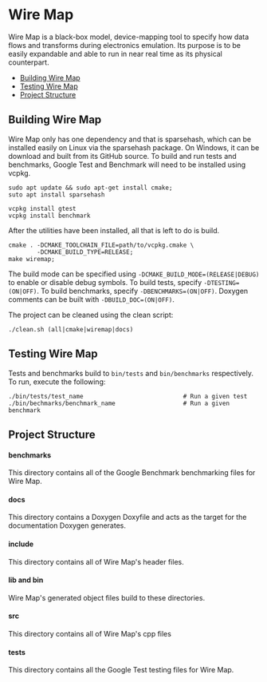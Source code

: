 # Wire Map

Wire Map is a black-box model, device-mapping tool to specify how data flows and transforms during electronics emulation. Its purpose is to be easily expandable and able to run in near real time as its physical counterpart.

* [Building Wire Map](#building-wire-map)
* [Testing Wire Map](#testing-wire-map)
* [Project Structure](#project-structure)

## Building Wire Map

Wire Map only has one dependency and that is sparsehash, which can be installed easily on Linux via the sparsehash package. On Windows, it can be download and built from its GitHub source. To build and run tests and benchmarks, Google Test and Benchmark will need to be installed using vcpkg.

```shell
sudo apt update && sudo apt-get install cmake;
suto apt install sparsehash

vcpkg install gtest
vcpkg install benchmark
```

After the utilities have been installed, all that is left to do is build.

```shell
cmake . -DCMAKE_TOOLCHAIN_FILE=path/to/vcpkg.cmake \
        -DCMAKE_BUILD_TYPE=RELEASE;
make wiremap;
```

The build mode can be specified using `-DCMAKE_BUILD_MODE=(RELEASE|DEBUG)` to enable or disable debug symbols. To build tests, specify `-DTESTING=(ON|OFF)`. To build benchmarks, specify `-DBENCHMARKS=(ON|OFF)`. Doxygen comments can be built with `-DBUILD_DOC=(ON|OFF)`.

The project can be cleaned using the clean script:

```shell
./clean.sh (all|cmake|wiremap|docs)
```

## Testing Wire Map

Tests and benchmarks build to `bin/tests` and `bin/benchmarks` respectively. To run, execute the following: 

```shell
./bin/tests/test_name                            # Run a given test
./bin/bechmarks/benchmark_name                   # Run a given benchmark
```

## Project Structure

#### benchmarks
This directory contains all of the Google Benchmark benchmarking files for Wire Map.

#### docs
This directory contains a Doxygen Doxyfile and acts as the target for the documentation Doxygen generates.

#### include
This directory contains all of Wire Map's header files.

#### lib and bin
Wire Map's generated object files build to these directories.

#### src
This directory contains all of Wire Map's cpp files

#### tests
This directory contains all the Google Test testing files for Wire Map.
